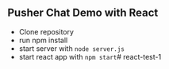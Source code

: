 ## Pusher Chat Demo with React

- Clone repository
- run npm install
- start server with `node server.js`
- start react app with `npm start`# react-test-1
